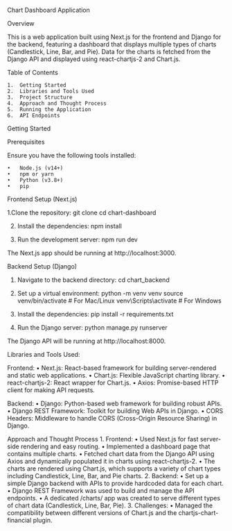 Chart Dashboard Application

Overview

This is a web application built using Next.js for the frontend and Django for the backend, featuring a dashboard that displays multiple types of charts (Candlestick, Line, Bar, and Pie). Data for the charts is fetched from the Django API and displayed using react-chartjs-2 and Chart.js.

Table of Contents

	1.	Getting Started
	2.	Libraries and Tools Used
	3.	Project Structure
	4.	Approach and Thought Process
	5.	Running the Application
	6.	API Endpoints

Getting Started

Prerequisites

Ensure you have the following tools installed:

	•	Node.js (v14+)
	•	npm or yarn
	•	Python (v3.8+)
	•	pip

Frontend Setup (Next.js)

1.Clone the repository:
  git clone <repository-url>
  cd chart-dashboard

 2. Install the dependencies:
  npm install
  
 3. Run the development server:
  npm run dev

The Next.js app should be running at http://localhost:3000.

Backend Setup (Django)

 1. Navigate to the backend directory:
  cd chart_backend
  
 2. Set up a virtual environment:
  python -m venv venv
  source venv/bin/activate   # For Mac/Linux
  venv\Scripts\activate      # For Windows

 3. Install the dependencies:
  pip install -r requirements.txt

 4. Run the Django server:
  python manage.py runserver

The Django API will be running at http://localhost:8000.

Libraries and Tools Used:

Frontend:
	•	Next.js: React-based framework for building server-rendered and static web applications.
	•	Chart.js: Flexible JavaScript charting library.
	•	react-chartjs-2: React wrapper for Chart.js.
	•	Axios: Promise-based HTTP client for making API requests.

Backend:
	•	Django: Python-based web framework for building robust APIs.
	•	Django REST Framework: Toolkit for building Web APIs in Django.
	•	CORS Headers: Middleware to handle CORS (Cross-Origin Resource Sharing) in Django.


Approach and Thought Process
	1.	Frontend:
	•	Used Next.js for fast server-side rendering and easy routing.
	•	Implemented a dashboard page that contains multiple charts.
	•	Fetched chart data from the Django API using Axios and dynamically populated it in charts using react-chartjs-2.
	•	The charts are rendered using Chart.js, which supports a variety of chart types including Candlestick, Line, Bar, and Pie charts.
	2.	Backend:
	•	Set up a simple Django backend with APIs to provide hardcoded data for each chart.
	•	Django REST Framework was used to build and manage the API endpoints.
	•	A dedicated /charts/ app was created to serve different types of chart data (Candlestick, Line, Bar, Pie).
	3.	Challenges:
	•	Managed the compatibility between different versions of Chart.js and the chartjs-chart-financial plugin.


  
